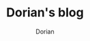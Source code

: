 ---
author: Dorian
title: Dorian's blog

menu:
  main:
    title: Blog
    name: Blog
    weight: 2
---